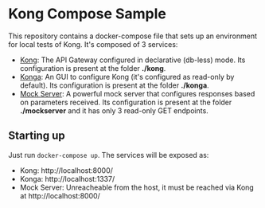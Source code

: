 # Kong Compose Sample
This repository contains a docker-compose file that sets up an environment for local tests of Kong.
It's composed of 3 services:
- [Kong](https://docs.konghq.com/gateway/):  The API Gateway configured in declarative (db-less) mode.  Its configuration is present at the folder __./kong__.
- [Konga](https://github.com/pantsel/konga):  An GUI to configure Kong (it's configured as read-only by default).  Its configuration is present at the folder __./konga__.
- [Mock Server](https://www.mock-server.com/):  A powerful mock server that configures responses based on parameters received.  Its configuration is present at the folder __./mockserver__ and it has only 3 read-only GET endpoints.

## Starting up
Just run `docker-compose up`.  The services will be exposed as:

- Kong:  http://localhost:8000/
- Konga:  http://localhost:1337/
- Mock Server:  Unreacheable from the host, it must be reached via Kong at http://localhost:8000/
